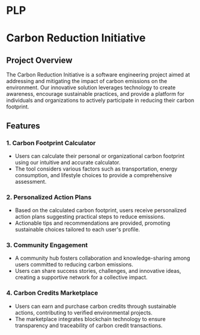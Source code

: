 # PLP

# Carbon Reduction Initiative

## Project Overview

The Carbon Reduction Initiative is a software engineering project aimed at addressing and mitigating the impact of carbon emissions on the environment. Our innovative solution leverages technology to create awareness, encourage sustainable practices, and provide a platform for individuals and organizations to actively participate in reducing their carbon footprint.

## Features

### 1. Carbon Footprint Calculator

- Users can calculate their personal or organizational carbon footprint using our intuitive and accurate calculator.
- The tool considers various factors such as transportation, energy consumption, and lifestyle choices to provide a comprehensive assessment.

### 2. Personalized Action Plans

- Based on the calculated carbon footprint, users receive personalized action plans suggesting practical steps to reduce emissions.
- Actionable tips and recommendations are provided, promoting sustainable choices tailored to each user's profile.

### 3. Community Engagement

- A community hub fosters collaboration and knowledge-sharing among users committed to reducing carbon emissions.
- Users can share success stories, challenges, and innovative ideas, creating a supportive network for a collective impact.

### 4. Carbon Credits Marketplace

- Users can earn and purchase carbon credits through sustainable actions, contributing to verified environmental projects.
- The marketplace integrates blockchain technology to ensure transparency and traceability of carbon credit transactions.



